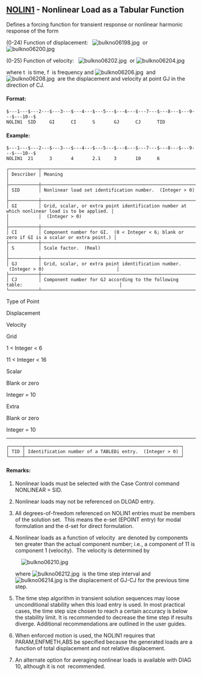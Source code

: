 ## [NOLIN1](https://help.hexagonmi.com/bundle/MSC_Nastran_2022.4/page/Nastran_Combined_Book/qrg/bulkno/TOC.NOLIN1.xhtml) - Nonlinear Load as a Tabular Function

Defines a forcing function for transient response or nonlinear harmonic response of the form

(0-24) Function of displacement:   ![bulkno06198.jpg](https://help-be.hexagonmi.com/bundle/MSC_Nastran_2022.4/page/Nastran_Combined_Book/qrg/bulkno/../../../assets/bulkno06198.jpg?_LANG=enus)  or  ![bulkno06200.jpg](https://help-be.hexagonmi.com/bundle/MSC_Nastran_2022.4/page/Nastran_Combined_Book/qrg/bulkno/../../../assets/bulkno06200.jpg?_LANG=enus)

(0-25) Function of velocity:   ![bulkno06202.jpg](https://help-be.hexagonmi.com/bundle/MSC_Nastran_2022.4/page/Nastran_Combined_Book/qrg/bulkno/../../../assets/bulkno06202.jpg?_LANG=enus)  or  ![bulkno06204.jpg](https://help-be.hexagonmi.com/bundle/MSC_Nastran_2022.4/page/Nastran_Combined_Book/qrg/bulkno/../../../assets/bulkno06204.jpg?_LANG=enus)

where  t  is time,  f  is frequency and  ![bulkno06206.jpg](https://help-be.hexagonmi.com/bundle/MSC_Nastran_2022.4/page/Nastran_Combined_Book/qrg/bulkno/../../../assets/bulkno06206.jpg?_LANG=enus)  and  ![bulkno06208.jpg](https://help-be.hexagonmi.com/bundle/MSC_Nastran_2022.4/page/Nastran_Combined_Book/qrg/bulkno/../../../assets/bulkno06208.jpg?_LANG=enus)  are the displacement and velocity at point GJ in the direction of CJ.

#### Format:

```nastran
$---1---$---2---$---3---$---4---$---5---$---6---$---7---$---8---$---9---$---10--$
NOLIN1  SID     GI      CI      S       GJ      CJ      TID                     
```
#### Example:

```nastran
$---1---$---2---$---3---$---4---$---5---$---6---$---7---$---8---$---9---$---10--$
NOLIN1  21      3       4       2.1     3       10      6                       
```
```text
┌───────────┬──────────────────────────────────────────────────────────────────────────────────────────────┐
│ Describer │ Meaning                                                                                      │
├───────────┼──────────────────────────────────────────────────────────────────────────────────────────────┤
│ SID       │ Nonlinear load set identification number.  (Integer > 0)                                     │
├───────────┼──────────────────────────────────────────────────────────────────────────────────────────────┤
│ GI        │ Grid, scalar, or extra point identification number at which nonlinear load is to be applied. │
│           │  (Integer > 0)                                                                               │
├───────────┼──────────────────────────────────────────────────────────────────────────────────────────────┤
│ CI        │ Component number for GI.  (0 < Integer < 6; blank or zero if GI is a scalar or extra point.) │
├───────────┼──────────────────────────────────────────────────────────────────────────────────────────────┤
│ S         │ Scale factor.  (Real)                                                                        │
├───────────┼──────────────────────────────────────────────────────────────────────────────────────────────┤
│ GJ        │ Grid, scalar, or extra point identification number.  (Integer > 0)                           │
├───────────┼──────────────────────────────────────────────────────────────────────────────────────────────┤
│ CJ        │ Component number for GJ according to the following table:                                    │
└───────────┴──────────────────────────────────────────────────────────────────────────────────────────────┘
```
Type of Point

Displacement

Velocity

Grid

1 < Integer < 6

11 < Integer < 16

Scalar

Blank or zero

Integer = 10

Extra

Blank or zero

Integer = 10

--------------------

```text
┌─────┬──────────────────────────────────────────────────────────┐
│ TID │ Identification number of a TABLEDi entry.  (Integer > 0) │
└─────┴──────────────────────────────────────────────────────────┘
```
#### Remarks:

1. Nonlinear loads must be selected with the Case Control command NONLINEAR = SID.

2. Nonlinear loads may not be referenced on DLOAD entry.

3. All degrees-of-freedom referenced on NOLIN1 entries must be members of the solution set.  This means the e-set (EPOINT entry) for modal formulation and the d-set for direct formulation.

4. Nonlinear loads as a function of velocity   are denoted by components ten greater than the actual component number; i.e., a component of 11 is component 1 (velocity).  The velocity is determined by

         ![bulkno06210.jpg](https://help-be.hexagonmi.com/bundle/MSC_Nastran_2022.4/page/Nastran_Combined_Book/qrg/bulkno/../../../assets/bulkno06210.jpg?_LANG=enus)

     where  ![bulkno06212.jpg](https://help-be.hexagonmi.com/bundle/MSC_Nastran_2022.4/page/Nastran_Combined_Book/qrg/bulkno/../../../assets/bulkno06212.jpg?_LANG=enus)  is the time step interval and  ![bulkno06214.jpg](https://help-be.hexagonmi.com/bundle/MSC_Nastran_2022.4/page/Nastran_Combined_Book/qrg/bulkno/../../../assets/bulkno06214.jpg?_LANG=enus)  is the displacement of GJ-CJ for the previous time step.

5. The time step algorithm in transient solution sequences may loose unconditional stability when this load entry is used. In most practical cases, the time step size chosen to reach a certain accuracy is below the stability limit. It is recommended to decrease the time step if results diverge. Additional recommendations are outlined in the user guides.

6. When enforced motion is used, the NOLIN1 requires that PARAM,ENFMETH,ABS be specified because the generated loads are a function of total displacement and not relative displacement.

7. An alternate option for averaging nonlinear loads is available with DIAG 10, although it is  not  recommended.

